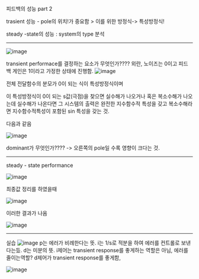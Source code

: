 피드백의 성능 part 2

trasient 성능 - pole의 위치!가 중요함 > 이를 위한 방정식-> 특성방정식!

steady -state의 성능 : system의 type 분석

----

![image](https://github.com/homind/control-systems-engineering/assets/101074052/0d2d84b7-2d72-4eeb-93ac-ef9a90ebc3e8)

transient performace를 결정하는 요소가 무엇인가????
외란, 노이즈는 0이고 피드백 게인은 1이라고 가정한 상태에 진행함.
![image](https://github.com/homind/control-systems-engineering/assets/101074052/21867cdb-06f5-4de1-85cd-750e1de2d1d5)

전체 전달함수의 분모가 0이 되는 식이 특성방정식이며

이 특성방정식이 0이 되는 s값(극점)을 찾으면 실수해가 나오거나 혹은 복소수해가 나오는데 실수해가 나온다면 그 시스템의 출력은
완전한 지수함수적 특성을 갖고 복소수해라면 지수함수적특성이 포함된 sin 특성을 갖는 것.

다음과 같음

![image](https://github.com/homind/control-systems-engineering/assets/101074052/4cd10bc1-9890-4ef0-adbd-dfa2a5749871)


dominant가 무엇인가???? -> 오른쪽의 pole일 수록 영향이 크다는 것. 

-----

steady - state performance

![image](https://github.com/homind/control-systems-engineering/assets/101074052/5d6398b4-a94c-4683-9c71-afa804f45f3d)


최종값 정리를 하였을때

![image](https://github.com/homind/control-systems-engineering/assets/101074052/4f9be133-fabc-4326-9523-5f71a7e22f19)

이러한 결과가 나옴

![image](https://github.com/homind/control-systems-engineering/assets/101074052/9d70af7b-45e2-4750-895b-be627f3cd0fb)









---------------
실습
![image](https://github.com/homind/control-systems-engineering/assets/101074052/8dc74942-c32a-4c96-ab75-1b6d11e24839)
p는 에러가 비례한다는 뜻. i는 1/s로 적분을 하여 에러를 컨트롤로 보낸 다는듰. d는 미분의 뜻.
i제어는 transient response를 좋게하는 역할은 아님, 에러를 줄이는역할?
d제어가 transient response를 좋게함, 


![image](https://github.com/homind/control-systems-engineering/assets/101074052/9742d696-89f1-4ed6-9962-e4d474f47610)


 








 












